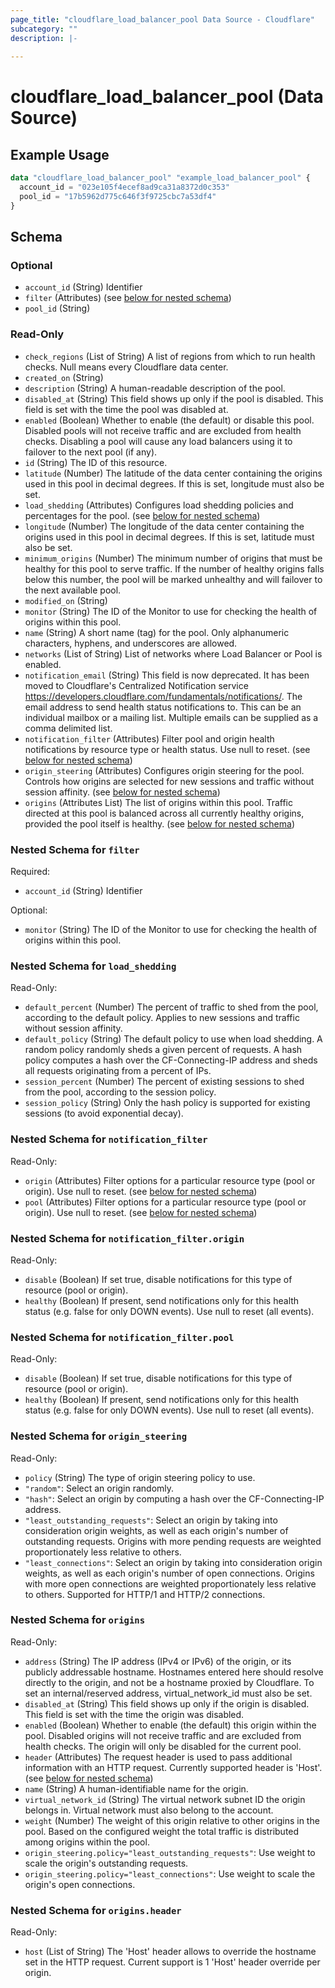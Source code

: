 ```yaml
---
page_title: "cloudflare_load_balancer_pool Data Source - Cloudflare"
subcategory: ""
description: |-
  
---
```


# cloudflare_load_balancer_pool (Data Source)



## Example Usage

```terraform
data "cloudflare_load_balancer_pool" "example_load_balancer_pool" {
  account_id = "023e105f4ecef8ad9ca31a8372d0c353"
  pool_id = "17b5962d775c646f3f9725cbc7a53df4"
}
```

<!-- schema generated by tfplugindocs -->
## Schema

### Optional

- `account_id` (String) Identifier
- `filter` (Attributes) (see [below for nested schema](#nestedatt--filter))
- `pool_id` (String)

### Read-Only

- `check_regions` (List of String) A list of regions from which to run health checks. Null means every Cloudflare data center.
- `created_on` (String)
- `description` (String) A human-readable description of the pool.
- `disabled_at` (String) This field shows up only if the pool is disabled. This field is set with the time the pool was disabled at.
- `enabled` (Boolean) Whether to enable (the default) or disable this pool. Disabled pools will not receive traffic and are excluded from health checks. Disabling a pool will cause any load balancers using it to failover to the next pool (if any).
- `id` (String) The ID of this resource.
- `latitude` (Number) The latitude of the data center containing the origins used in this pool in decimal degrees. If this is set, longitude must also be set.
- `load_shedding` (Attributes) Configures load shedding policies and percentages for the pool. (see [below for nested schema](#nestedatt--load_shedding))
- `longitude` (Number) The longitude of the data center containing the origins used in this pool in decimal degrees. If this is set, latitude must also be set.
- `minimum_origins` (Number) The minimum number of origins that must be healthy for this pool to serve traffic. If the number of healthy origins falls below this number, the pool will be marked unhealthy and will failover to the next available pool.
- `modified_on` (String)
- `monitor` (String) The ID of the Monitor to use for checking the health of origins within this pool.
- `name` (String) A short name (tag) for the pool. Only alphanumeric characters, hyphens, and underscores are allowed.
- `networks` (List of String) List of networks where Load Balancer or Pool is enabled.
- `notification_email` (String) This field is now deprecated. It has been moved to Cloudflare's Centralized Notification service https://developers.cloudflare.com/fundamentals/notifications/. The email address to send health status notifications to. This can be an individual mailbox or a mailing list. Multiple emails can be supplied as a comma delimited list.
- `notification_filter` (Attributes) Filter pool and origin health notifications by resource type or health status. Use null to reset. (see [below for nested schema](#nestedatt--notification_filter))
- `origin_steering` (Attributes) Configures origin steering for the pool. Controls how origins are selected for new sessions and traffic without session affinity. (see [below for nested schema](#nestedatt--origin_steering))
- `origins` (Attributes List) The list of origins within this pool. Traffic directed at this pool is balanced across all currently healthy origins, provided the pool itself is healthy. (see [below for nested schema](#nestedatt--origins))

<a id="nestedatt--filter"></a>
### Nested Schema for `filter`

Required:

- `account_id` (String) Identifier

Optional:

- `monitor` (String) The ID of the Monitor to use for checking the health of origins within this pool.


<a id="nestedatt--load_shedding"></a>
### Nested Schema for `load_shedding`

Read-Only:

- `default_percent` (Number) The percent of traffic to shed from the pool, according to the default policy. Applies to new sessions and traffic without session affinity.
- `default_policy` (String) The default policy to use when load shedding. A random policy randomly sheds a given percent of requests. A hash policy computes a hash over the CF-Connecting-IP address and sheds all requests originating from a percent of IPs.
- `session_percent` (Number) The percent of existing sessions to shed from the pool, according to the session policy.
- `session_policy` (String) Only the hash policy is supported for existing sessions (to avoid exponential decay).


<a id="nestedatt--notification_filter"></a>
### Nested Schema for `notification_filter`

Read-Only:

- `origin` (Attributes) Filter options for a particular resource type (pool or origin). Use null to reset. (see [below for nested schema](#nestedatt--notification_filter--origin))
- `pool` (Attributes) Filter options for a particular resource type (pool or origin). Use null to reset. (see [below for nested schema](#nestedatt--notification_filter--pool))

<a id="nestedatt--notification_filter--origin"></a>
### Nested Schema for `notification_filter.origin`

Read-Only:

- `disable` (Boolean) If set true, disable notifications for this type of resource (pool or origin).
- `healthy` (Boolean) If present, send notifications only for this health status (e.g. false for only DOWN events). Use null to reset (all events).


<a id="nestedatt--notification_filter--pool"></a>
### Nested Schema for `notification_filter.pool`

Read-Only:

- `disable` (Boolean) If set true, disable notifications for this type of resource (pool or origin).
- `healthy` (Boolean) If present, send notifications only for this health status (e.g. false for only DOWN events). Use null to reset (all events).



<a id="nestedatt--origin_steering"></a>
### Nested Schema for `origin_steering`

Read-Only:

- `policy` (String) The type of origin steering policy to use.
- `"random"`: Select an origin randomly.
- `"hash"`: Select an origin by computing a hash over the CF-Connecting-IP address.
- `"least_outstanding_requests"`: Select an origin by taking into consideration origin weights, as well as each origin's number of outstanding requests. Origins with more pending requests are weighted proportionately less relative to others.
- `"least_connections"`: Select an origin by taking into consideration origin weights, as well as each origin's number of open connections. Origins with more open connections are weighted proportionately less relative to others. Supported for HTTP/1 and HTTP/2 connections.


<a id="nestedatt--origins"></a>
### Nested Schema for `origins`

Read-Only:

- `address` (String) The IP address (IPv4 or IPv6) of the origin, or its publicly addressable hostname. Hostnames entered here should resolve directly to the origin, and not be a hostname proxied by Cloudflare. To set an internal/reserved address, virtual_network_id must also be set.
- `disabled_at` (String) This field shows up only if the origin is disabled. This field is set with the time the origin was disabled.
- `enabled` (Boolean) Whether to enable (the default) this origin within the pool. Disabled origins will not receive traffic and are excluded from health checks. The origin will only be disabled for the current pool.
- `header` (Attributes) The request header is used to pass additional information with an HTTP request. Currently supported header is 'Host'. (see [below for nested schema](#nestedatt--origins--header))
- `name` (String) A human-identifiable name for the origin.
- `virtual_network_id` (String) The virtual network subnet ID the origin belongs in. Virtual network must also belong to the account.
- `weight` (Number) The weight of this origin relative to other origins in the pool. Based on the configured weight the total traffic is distributed among origins within the pool.
- `origin_steering.policy="least_outstanding_requests"`: Use weight to scale the origin's outstanding requests.
- `origin_steering.policy="least_connections"`: Use weight to scale the origin's open connections.

<a id="nestedatt--origins--header"></a>
### Nested Schema for `origins.header`

Read-Only:

- `host` (List of String) The 'Host' header allows to override the hostname set in the HTTP request. Current support is 1 'Host' header override per origin.


